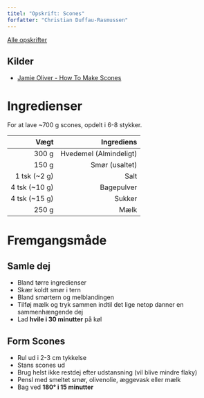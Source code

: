 ```yaml
---
titel: "Opskrift: Scones"
forfatter: "Christian Duffau-Rasmussen"
---
```


[Alle opskrifter](https://duffau.github.io/recipes)


## Kilder
- [Jamie Oliver - How To Make Scones](https://www.youtube.com/watch?v=BVNhJXa5W74)

# Ingredienser

For at lave ~700 g scones, opdelt i 6-8 stykker.

| Vægt  |  Ingrediens          |
|-------:|----------------------:|
| 300 g  | Hvedemel (Almindeligt)
| 150 g  | Smør (usaltet)
| 1 tsk (~2 g)   | Salt
| 4 tsk (~10 g)  | Bagepulver
| 4 tsk (~15 g)  | Sukker
| 250 g  | Mælk


# Fremgangsmåde

## Samle dej
- Bland tørre ingredienser
- Skær koldt smør i tern
- Bland smørtern og melblandingen
- Tilføj mælk og tryk sammen indtil det lige netop danner en sammenhængende dej
- Lad **hvile i 30 minutter** på køl

## Form Scones
- Rul ud i 2-3 cm tykkelse
- Stans scones ud
- Brug helst ikke restdej efter udstansning (vil blive mindre flaky)
- Pensl med smeltet smør, olivenolie, æggevask eller mælk
- Bag ved **180° i 15 minutter**